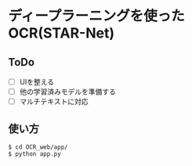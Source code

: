 # ディープラーニングを使ったOCR(STAR-Net)

## ToDo
- [ ] UIを整える
- [ ] 他の学習済みモデルを準備する
- [ ] マルチテキストに対応

## 使い方
```
$ cd OCR_web/app/
$ python app.py
```

